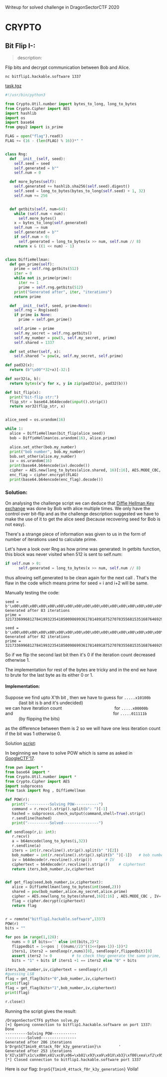 Writeup for solved challenge in DragonSectorCTF 2020

# **CRYPTO**

## Bit Flip I-:
> description:

Flip bits and decrypt communication between Bob and Alice.

`nc bitflip1.hackable.software 1337`

[task.tgz](assets/tasks.tgz)


```python
#!/usr/bin/python3

from Crypto.Util.number import bytes_to_long, long_to_bytes
from Crypto.Cipher import AES
import hashlib
import os
import base64
from gmpy2 import is_prime

FLAG = open("flag").read()
FLAG += (16 - (len(FLAG) % 16))*" "


class Rng:
  def __init__(self, seed):
    self.seed = seed
    self.generated = b""
    self.num = 0

  def more_bytes(self):
    self.generated += hashlib.sha256(self.seed).digest()
    self.seed = long_to_bytes(bytes_to_long(self.seed) + 1, 32)
    self.num += 256


  def getbits(self, num=64):
    while (self.num < num):
      self.more_bytes()
    x = bytes_to_long(self.generated)
    self.num -= num
    self.generated = b""
    if self.num > 0:
      self.generated = long_to_bytes(x >> num, self.num // 8)
    return x & ((1 << num) - 1)


class DiffieHellman:
  def gen_prime(self):
    prime = self.rng.getbits(512)
    iter = 0
    while not is_prime(prime):
      iter += 1
      prime = self.rng.getbits(512)
    print("Generated after", iter, "iterations")
    return prime

  def __init__(self, seed, prime=None):
    self.rng = Rng(seed)
    if prime is None:
      prime = self.gen_prime()

    self.prime = prime
    self.my_secret = self.rng.getbits()
    self.my_number = pow(5, self.my_secret, prime)
    self.shared = 1337

  def set_other(self, x):
    self.shared ^= pow(x, self.my_secret, self.prime)

def pad32(x):
  return (b"\x00"*32+x)[-32:]

def xor32(a, b):
  return bytes(x^y for x, y in zip(pad32(a), pad32(b)))

def bit_flip(x):
  print("bit-flip str:")
  flip_str = base64.b64decode(input().strip())
  return xor32(flip_str, x)


alice_seed = os.urandom(16)

while 1:
  alice = DiffieHellman(bit_flip(alice_seed))
  bob = DiffieHellman(os.urandom(16), alice.prime)

  alice.set_other(bob.my_number)
  print("bob number", bob.my_number)
  bob.set_other(alice.my_number)
  iv = os.urandom(16)
  print(base64.b64encode(iv).decode())
  cipher = AES.new(long_to_bytes(alice.shared, 16)[:16], AES.MODE_CBC, IV=iv)
  enc_flag = cipher.encrypt(FLAG)
  print(base64.b64encode(enc_flag).decode())
```


### Solution: 

On analysing the challenge script we can deduce that [Diffie Hellman Key exchange](https://en.wikipedia.org/wiki/Diffie%E2%80%93Hellman_key_exchange) was done by Bob with alice multiple times. We only have the control over bit-flip and as the challenge description suggested we have to make the use of it to get the alice seed (because recovering seed for Bob is not easy).

There's a strange piece of information was given to us in the form of number of iterations used to calculate prime.

Let's have a look over Rng as how prime was generated:
In getbits function, this block was never visited when 512 is sent to self.num:
```python
if self.num > 0:
      self.generated = long_to_bytes(x >> num, self.num // 8)
```
thus allowing self.generated to be clean again for the next call . That's the flaw in the code which means prime for seed = i and i+2 will be same. 

Manually testing the code:
```
seed =  b'\x00\x00\x00\x00\x00\x00\x00\x00\x00\x00\x00\x00\x00\x00\x00\x00\x00\x00\x00\x00\x00\x00\x00\x00\x00\x00\x00\x00\x00\x00\x00\x00'                                             
Generated after 83 iterations                                                                 
prime = 3217336996812784199323541050098699361781489187527078355681535168764692913032949200158631425936108602790839091441050033248993143847385123136499734649619637                                                                                                      

seed = b'\x00\x00\x00\x00\x00\x00\x00\x00\x00\x00\x00\x00\x00\x00\x00\x00\x00\x00\x00\x00\x00\x00\x00\x00\x00\x00\x00\x00\x00\x00\x00\x02'                                                         
Generated after 82 iterations                                                                 
prime = 3217336996812784199323541050098699361781489187527078355681535168764692913032949200158631425936108602790839091441050033248993143847385123136499734649619637  
```

So if we flip the second last bit then it's 0 if the iteration count decreased otherwise 1.

The implementation for rest of the bytes are tricky and in the end we have to brute for the last byte as its either 0 or 1.

#### Implementation:


Suppose we find upto X'th bit , then we have to guess  for `.....x10100b` &nbsp;&nbsp;&nbsp;&nbsp;&nbsp;&nbsp;&nbsp;&nbsp;&nbsp;&nbsp; (last bit is b and it's undecided)<br/>
we can have iteration count &nbsp;&nbsp;&nbsp;&nbsp;&nbsp;&nbsp;&nbsp;&nbsp;&nbsp;&nbsp;&nbsp;&nbsp;&nbsp;&nbsp;&nbsp;&nbsp;&nbsp;&nbsp;&nbsp;&nbsp;&nbsp;&nbsp;&nbsp;&nbsp;&nbsp;&nbsp;&nbsp;&nbsp;&nbsp;&nbsp;&nbsp;&nbsp;&nbsp;&nbsp;&nbsp;&nbsp;&nbsp;&nbsp;&nbsp;&nbsp;&nbsp; for `.....x00000b`<br/>
and 
  &nbsp;&nbsp;&nbsp;&nbsp;&nbsp;&nbsp;&nbsp;&nbsp;&nbsp;&nbsp;&nbsp;&nbsp;&nbsp;&nbsp;&nbsp;&nbsp;&nbsp;&nbsp;&nbsp;&nbsp;&nbsp;&nbsp;&nbsp;&nbsp;&nbsp;&nbsp;&nbsp;&nbsp;&nbsp;&nbsp;&nbsp;&nbsp;&nbsp;&nbsp;&nbsp;&nbsp;&nbsp;&nbsp;&nbsp;&nbsp;&nbsp;&nbsp;&nbsp;&nbsp;&nbsp;&nbsp;&nbsp;&nbsp;&nbsp;&nbsp;&nbsp;&nbsp;&nbsp;&nbsp;&nbsp;&nbsp;&nbsp;&nbsp;&nbsp;&nbsp;&nbsp;&nbsp;&nbsp;&nbsp;&nbsp;&nbsp;&nbsp;&nbsp;&nbsp;&nbsp;&nbsp;&nbsp;&nbsp;&nbsp;&nbsp;&nbsp;&nbsp;&nbsp;&nbsp;&nbsp; for                         `.....011111b` &nbsp;&nbsp;&nbsp;&nbsp;&nbsp;&nbsp;&nbsp;&nbsp;&nbsp;&nbsp;&nbsp;(by flipping the bits)<br/>

as the difference between them is 2 so we will have one less iteration count if the bit was 1 otherwise 0.

Solution [script](/solve.py):

In beginning we have to solve POW which is same as asked in [GoogleCTF'17](https://github.com/google/google-ctf/blob/master/2017/quals/2017-pwn-cfi/challenge/hashcash.py).

```python
from pwn import *
from base64 import *
from Crypto.Util.number import *
from Crypto.Cipher import AES
import subprocess
from task import Rng , DiffieHellman

def POW(r):
   print("----------Solving POW-----------")
   command = r.recv().strip().split(b": ")[-1]
   hashed = subprocess.check_output(command,shell=True).strip()
   r.sendline(hashed)
   print("----------Solved----------------")

def sendloop(r,i: int):
   r.recv()
   a = b64encode(long_to_bytes(i,32))
   r.sendline(a)
   iters = int(r.recvline().strip().split(b" ")[2])
   bob_number = int(r.recvline().strip().split(b" ")[-1])   # bob number
   iv = b64decode(r.recvline().strip())      # IV
   ciphertext = b64decode(r.recvline().strip())    # ciphertext
   return iters,bob_number,iv,ciphertext


def get_flag(seed,bob_number,iv,ciphertext):
   alice = DiffieHellman(long_to_bytes(int(seed,2)))
   shared = pow(bob_number,alice.my_secret,alice.prime)
   cipher = AES.new(long_to_bytes(shared,16)[:16] , AES.MODE_CBC , IV= iv)
   flag = cipher.decrypt(ciphertext)
   return flag


r = remote("bitflip1.hackable.software",1337)
POW(r)
bits = ""

for pos in range(1,128):
   nums = 0 if bits=='' else int(bits,2)*2
   flippedbit = 1<<pos | ((nums//2)^((1<<(pos-1))-1))*2
   iters1, iters2 = sendloop(r,nums)[0], sendloop(r,flippedbit)[0]
   assert iters2 != 0         # to check they generate the same prime, if not rerun script
   bits = "1" + bits if iters1 +1 == iters2 else "0" + bits

iters,bob_number,iv,ciphertext = sendloop(r,0)
#guessing LSB
flag = get_flag(bits+"0",bob_number,iv,ciphertext)
print(flag)
flag = get_flag(bits+"1",bob_number,iv,ciphertext)
print(flag)

r.close()
```

Running the script gives the result: 
```
/DragonSectorCTF$ python solve.py 
[+] Opening connection to bitflip1.hackable.software on port 1337: Done
----------Solving POW-----------
----------Solved----------------
Generated after 286 iterations
b'DrgnS{T1min9_4ttack_f0r_k3y_generation}\n        '
Generated after 253 iterations
b'XI\x18T\x1c\xd0m\x81\xc8\x06=\xb81\x93\xa9\x01X\xb3}\xf06\xea\xf2\x95_\x87E\xa2\x14z\x9d\xbd;1\xd1\x01\xd6\xc4))\x1bO\xe7\xf0\xbaxeC'
[*] Closed connection to bitflip1.hackable.software port 1337
```

Here is our flag: `DrgnS{T1min9_4ttack_f0r_k3y_generation}`
Voila!
